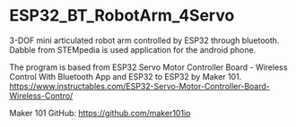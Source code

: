 # ESP32_BT_RobotArm_4Servo
 3-DOF mini articulated robot arm controlled by ESP32 through bluetooth. Dabble from STEMpedia is used application for the android phone. 

The program is based from ESP32 Servo Motor Controller Board - Wireless Control With Bluetooth App and ESP32 to ESP32 by Maker 101.
https://www.instructables.com/ESP32-Servo-Motor-Controller-Board-Wireless-Contro/

Maker 101 GitHub:
https://github.com/maker101io
 
